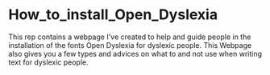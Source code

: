 # How_to_install_Open_Dyslexia
 This rep contains a webpage I've created to help and guide people in the installation of the fonts Open Dyslexia for dyslexic people. This Webpage also gives you a few types and advices on what to and not use when writing text for dyslexic people.
